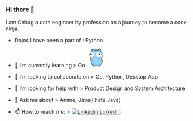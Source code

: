 ### Hi there 👋


I am Chirag a data enginner by profession on a journey to become a code ninja.

- Dojos I have been a part of :
     Python

- 🌱 I’m currently learning >
     Go  <img src="https://github.com/chiragwalia/chiragwalia/blob/main/dancing-gopher.gif" alt="Your GIF" width="50" style="max-width:50%"/>

- 👯 I’m looking to collaborate on >
     Go, Python, Desktop App

- 🤔 I’m looking for help with >
     Product Design and System Architecture
 
- 💬 Ask me about >
     Anime, Java(I hate Java)

- 📫 How to reach me: >
     [![Linkedin](https://i.stack.imgur.com/gVE0j.png) LinkedIn](https://www.linkedin.com/in/chiragwalia)


